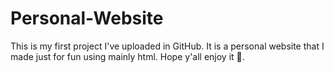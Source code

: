 # Personal-Website

This is my first project I've uploaded in GitHub.
It is a personal website that I made just for fun using mainly html.
Hope y'all enjoy it 🤞.

